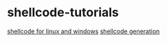 # shellcode-tutorials

<a href="http://www.vividmachines.com/shellcode/shellcode.html">shellcode for linux and windows</a>
<a href="https://dhavalkapil.com/blogs/Shellcode-Injection/">shellcode generation</a>
